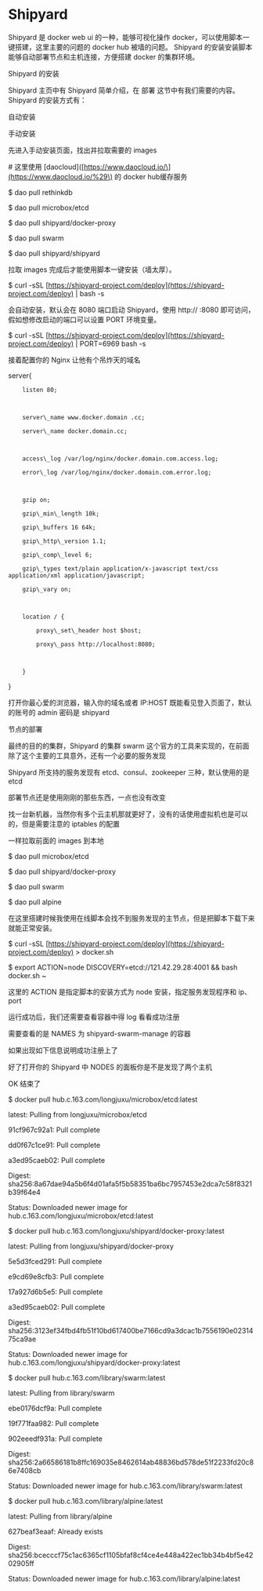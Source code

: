 # Shipyard

Shipyard 是 docker web ui 的一种，能够可视化操作 docker，可以使用脚本一键搭建，这里主要的问题的 docker hub 被墙的问题。 Shipyard 的安装安装脚本能够自动部署节点和主机连接，方便搭建 docker 的集群环境。

Shipyard 的安装

Shipyard 主页中有 Shipyard 简单介绍，在 部署 这节中有我们需要的内容。 Shipyard 的安装方式有：

自动安装

手动安装

先进入手动安装页面，找出并拉取需要的 images

\# 这里使用 \[daocloud\]\([https://www.daocloud.io/\](https://www.daocloud.io/%29\) 的 docker hub缓存服务

$ dao pull rethinkdb

$ dao pull microbox/etcd

$ dao pull shipyard/docker-proxy

$ dao pull swarm

$ dao pull shipyard/shipyard

拉取 images 完成后才能使用脚本一键安装（墙太厚）。

$ curl -sSL [https://shipyard-project.com/deploy](https://shipyard-project.com/deploy) \| bash -s

会自动安装，默认会在 8080 端口启动 Shipyard，使用 http:// :8080 即可访问，假如想修改启动的端口可以设置 PORT 环境变量。

$ curl -sSL [https://shipyard-project.com/deploy](https://shipyard-project.com/deploy) \| PORT=6969 bash -s

接着配置你的 Nginx 让他有个吊炸天的域名

server{

```
    listen 80;



    server\_name www.docker.domain .cc;

    server\_name docker.domain.cc;



    access\_log /var/log/nginx/docker.domain.com.access.log;

    error\_log /var/log/nginx/docker.domain.com.error.log;



    gzip on;

    gzip\_min\_length 10k;

    gzip\_buffers 16 64k;

    gzip\_http\_version 1.1;

    gzip\_comp\_level 6;

    gzip\_types text/plain application/x-javascript text/css application/xml application/javascript;

    gzip\_vary on;



    location / {

        proxy\_set\_header host $host;

        proxy\_pass http://localhost:8080;



    }
```

}

打开你最心爱的浏览器，输入你的域名或者 IP:HOST 既能看见登入页面了，默认的账号的 admin 密码是 shipyard

节点的部署

最终的目的的集群，Shipyard 的集群 swarm 这个官方的工具来实现的，在前面除了这个主要的工具意外，还有一个必要的服务发现

Shipyard 所支持的服务发现有 etcd、consul、zookeeper 三种，默认使用的是 etcd

部署节点还是使用刚刚的那些东西，一点也没有改变

找一台新机器，当然你有多个云主机那就更好了，没有的话使用虚拟机也是可以的，但是需要注意的 iptables 的配置

一样拉取前面的 images 到本地

$ dao pull microbox/etcd

$ dao pull shipyard/docker-proxy

$ dao pull swarm

$ dao pull alpine

在这里搭建时候我使用在线脚本会找不到服务发现的主节点，但是把脚本下载下来就能正常安装。

$ curl -sSL [https://shipyard-project.com/deploy](https://shipyard-project.com/deploy) &gt; docker.sh

$ export ACTION=node DISCOVERY=etcd://121.42.29.28:4001 && bash docker.sh                                                                                                       ~

这里的 ACTION 是指定脚本的安装方式为 node 安装，指定服务发现程序和 ip、port

运行成功后，我们还需要查看容器中得 log 看看成功注册

需要查看的是 NAMES 为 shipyard-swarm-manage 的容器

如果出现如下信息说明成功注册上了

好了打开你的 Shipyard 中 NODES 的面板你是不是发现了两个主机

OK 结束了

$ docker pull hub.c.163.com/longjuxu/microbox/etcd:latest

latest: Pulling from longjuxu/microbox/etcd

91cf967c92a1: Pull complete

dd0f67c1ce91: Pull complete

a3ed95caeb02: Pull complete

Digest: sha256:8a67dae94a5b6f4d01afa5f5b58351ba6bc7957453e2dca7c58f8321b39f64e4

Status: Downloaded newer image for hub.c.163.com/longjuxu/microbox/etcd:latest

$ docker pull hub.c.163.com/longjuxu/shipyard/docker-proxy:latest

latest: Pulling from longjuxu/shipyard/docker-proxy

5e5d3fced291: Pull complete

e9cd69e8cfb3: Pull complete

17a927d6b5e5: Pull complete

a3ed95caeb02: Pull complete

Digest: sha256:3123ef34fbd4fb51f10bd617400be7166cd9a3dcac1b7556190e0231475ca9ae

Status: Downloaded newer image for hub.c.163.com/longjuxu/shipyard/docker-proxy:latest

$ docker pull hub.c.163.com/library/swarm:latest

latest: Pulling from library/swarm

ebe0176dcf9a: Pull complete

19f771faa982: Pull complete

902eeedf931a: Pull complete

Digest: sha256:2a66586181b8ffc169035e8462614ab48836bd578de51f2233fd20c86e7408cb

Status: Downloaded newer image for hub.c.163.com/library/swarm:latest

$ docker pull hub.c.163.com/library/alpine:latest

latest: Pulling from library/alpine

627beaf3eaaf: Already exists

Digest: sha256:bcecccf75c1ac6365cf1105bfaf8cf4ce4e448a422ec1bb34b4bf5e4202905ff

Status: Downloaded newer image for hub.c.163.com/library/alpine:latest

